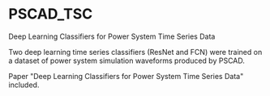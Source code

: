 # PSCAD_TSC
Deep Learning Classifiers for Power System Time Series Data

Two deep learning time series classifiers (ResNet and FCN) were trained
    on a dataset of power system simulation waveforms produced by PSCAD.

Paper "Deep Learning Classifiers for Power System Time Series Data" included.
